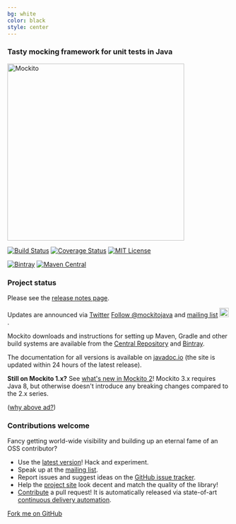 ```yaml
---
bg: white
color: black
style: center
---
```

### Tasty mocking framework for unit tests in Java

<img alt="Mockito" src="https://github.com/mockito/mockito.github.io/raw/master/img/logo%402x.png" width="400">


<div markdown="1">

[![Build Status](https://travis-ci.org/mockito/mockito.svg?branch=release/3.x)](https://travis-ci.org/mockito/mockito)
[![Coverage Status](https://img.shields.io/codecov/c/github/mockito/mockito.svg)](https://codecov.io/github/mockito/mockito)
[![MIT License](https://img.shields.io/badge/license-MIT-green.svg)](https://github.com/mockito/mockito/blob/master/LICENSE)

[![Bintray](https://api.bintray.com/packages/mockito/maven/mockito-development/images/download.svg)](https://bintray.com/mockito/maven)
[![Maven Central](https://img.shields.io/maven-central/v/org.mockito/mockito-core.svg)](https://search.maven.org/search?q=g:org.mockito%20AND%20a:mockito-core&core=gav)

</div>






### Project status

Please see the [release notes page](https://github.com/mockito/mockito/blob/release/3.x/doc/release-notes/official.md).

Updates are announced via [Twitter](https://twitter.com/mockitojava)
<a href="https://twitter.com/mockitojava?ref_src=twsrc%5Etfw" class="twitter-follow-button" data-show-count="false">Follow @mockitojava</a><script async src="https://platform.twitter.com/widgets.js" charset="utf-8"></script>
and [mailing list] <img alt="Google Groups" src="https://groups.google.com/forum/favicon.ico" width="21" height="21">.

Mockito downloads and instructions for setting up Maven, Gradle and other build systems are available from the
[Central Repository](https://search.maven.org/artifact/org.mockito/mockito-core/) and
[Bintray](https://bintray.com/mockito/maven/mockito/).

The documentation for all versions is available on
[javadoc.io](https://javadoc.io/doc/org.mockito/mockito-core/latest/org/mockito/Mockito.html)
(the site is updated within 24 hours of the latest release).

**Still on Mockito 1.x?** See [what's new in Mockito 2](https://github.com/mockito/mockito/wiki/What%27s-new-in-Mockito-2)!
Mockito 3.x requires Java 8, but otherwise doesn't introduce any breaking changes compared to the 2.x series.

<script async type="text/javascript" src="//cdn.carbonads.com/carbon.js?zoneid=1673&serve=C6AILKT&placement=mockitoorg" id="_carbonads_js"></script>
(<a href="https://github.com/mockito/mockito/wiki/Ads-on-mockito.org-site">why above ad?</a>)


### Contributions welcome

Fancy getting world-wide visibility and building up an eternal fame of an OSS contributor?

* Use the [latest version](https://github.com/mockito/mockito/releases)! Hack and experiment.
* Speak up at the [mailing list].
* Report issues and suggest ideas on the [GitHub issue tracker](https://github.com/mockito/mockito/issues).
* Help the [project site](https://github.com/mockito/mockito.github.io) look decent and match the quality of the library!
* [Contribute](https://github.com/mockito/mockito/blob/release/3.x/.github/CONTRIBUTING.md) a pull request! It is automatically released via state-of-art [continuous delivery automation](https://szczepiq.blogspot.com/2014_08_01_archive.html).

<span id="forkongithub">
  <a href="{{ site.source_link }}" class="bg-green">
    Fork me on GitHub
  </a>
</span>


[mailing list]: https://groups.google.com/group/mockito
